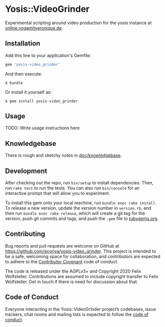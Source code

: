 # Yosis::VideoGrinder

Experimental scripting around video production for the yosis instance at
[online.yogamitveronique.de](https://online.yogamitveronique.de).

## Installation

Add this line to your application's Gemfile:

```ruby
gem 'yosis-video_grinder'
```

And then execute:

    $ bundle

Or install it yourself as:

    $ gem install yosis-video_grinder

## Usage

TODO: Write usage instructions here

## Knowledgebase

There is rough and sketchy notes in [doc/knowledgebase](doc/knowledgebase.md).

## Development

After checking out the repo, run `bin/setup` to install dependencies. Then, run `rake test` to run the tests. You can also run `bin/console` for an interactive prompt that will allow you to experiment.

To install this gem onto your local machine, run `bundle exec rake install`. To release a new version, update the version number in `version.rb`, and then run `bundle exec rake release`, which will create a git tag for the version, push git commits and tags, and push the `.gem` file to [rubygems.org](https://rubygems.org).

## Contributing

Bug reports and pull requests are welcome on GitHub at https://github.com/econya/yosis-video_grinder. This project is intended to be a safe, welcoming space for collaboration, and contributors are expected to adhere to the [Contributor Covenant](http://contributor-covenant.org) code of conduct.

The code is released under the AGPLv3+ and Copyright 2020 Felix Wolfsteller.
Contributions are assumed to include copyright transfer to Felix Wolfsteller.
Get in touch if there is need for discussion about that.

## Code of Conduct

Everyone interacting in the Yosis::VideoGrinder project’s codebases, issue trackers, chat rooms and mailing lists is expected to follow the [code of conduct](https://github.com/econya/yosis-video_grinder/blob/master/CODE_OF_CONDUCT.md).
